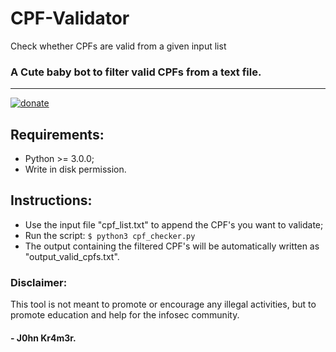 # CPF-Validator
Check whether CPFs are valid from a given input list

### A **Cute baby bot** to filter valid CPFs from a text file.
- - -
[![donate](https://img.shields.io/badge/$-donate-ff69b4.svg?maxAge=2592000&style=flat)](https://github.com/Att4ck3rS3cur1ty/donate)

## Requirements:
- Python >= 3.0.0;
- Write in disk permission.
## Instructions:
- Use the input file "cpf_list.txt" to append the CPF's you want to validate;
- Run the script: ```$ python3 cpf_checker.py ```
- The output containing the filtered CPF's will be automatically written as "output_valid_cpfs.txt".

### Disclaimer:

This tool is not meant to promote or encourage any illegal activities, but to promote education and help for the infosec community.

#### - J0hn Kr4m3r.